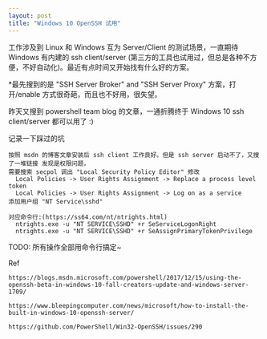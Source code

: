 ```yaml
---
layout: post
title: "Windows 10 OpenSSH 试用"
---
```


工作涉及到 Linux 和 Windows 互为 Server/Client 的测试场景，一直期待 Windows 有内建的 ssh client/server
(第三方的工具也试用过，但总是各种不方便，不好自动化)。最近有点时间又开始找有什么好的方案。

*最先搜到的是 "SSH Server Broker" and "SSH Server Proxy" 方案，打开/enable 方式很奇葩，而且也不好用，很失望。

昨天又搜到 powershell team blog 的文章，一通折腾终于 Windows 10 ssh client/server 都可以用了 :)

记录一下踩过的坑
```
按照 msdn 的博客文章安装后 ssh client 工作良好。但是 ssh server 启动不了，又搜了一堆链接 发现是权限问题，
需要搜索 secpol 调出 "Local Security Policy Editor" 修改 
  Local Policies -> User Rights Assignment -> Replace a process level token 
  Local Policies -> User Rights Assignment -> Log on as a service
添加用户组 "NT Service\sshd"

对应命令行:(https://ss64.com/nt/ntrights.html)
  ntrights.exe -u "NT SERVICE\SSHD" +r SeServiceLogonRight
  ntrights.exe -u "NT SERVICE\SSHD" +r SeAssignPrimaryTokenPrivilege
```

TODO:
  所有操作全部用命令行搞定~

Ref
```
https://blogs.msdn.microsoft.com/powershell/2017/12/15/using-the-openssh-beta-in-windows-10-fall-creators-update-and-windows-server-1709/

https://www.bleepingcomputer.com/news/microsoft/how-to-install-the-built-in-windows-10-openssh-server/

https://github.com/PowerShell/Win32-OpenSSH/issues/290
```
 
